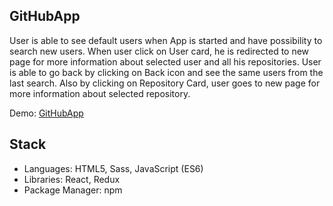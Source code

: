 ## GitHubApp

User is able to see default users when App is started and have possibility to search new users.
When user click on User card, he is redirected to new page for more information about selected user and all his repositories. User is able to go back by clicking on Back icon and see the same users from the last search. Also by clicking on Repository Card, user goes to new page for more information about selected repository.


Demo: [GitHubApp](https://nenaddimitrijevic89.github.io/GitHubApp/)

## Stack

* Languages: HTML5, Sass, JavaScript (ES6)
* Libraries: React, Redux
* Package Manager: npm